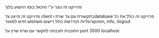 פרוייקט זה נוצר ע"י מיכאל בוסו ויהשוע בלוך

פרוייקט זה מייצג צד client בתקשורת עם צד שרת וdatabase 
פרוייקט זה כולל את כל הפונקציונליות הנדרשת כולל רישום משתמש חדש למאגר, info, וlogout

התוכנית תוכנתה לתקשר עם שרת שרץ על port 3500 localhost

